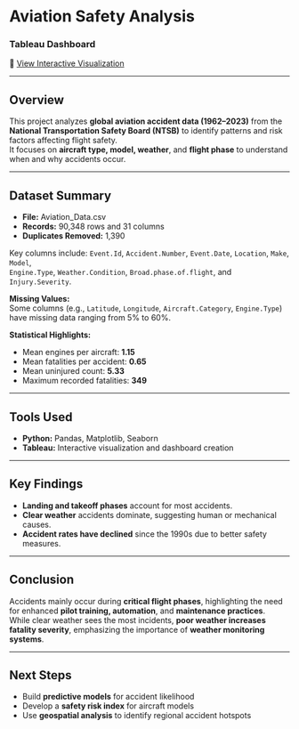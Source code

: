 # Aviation Safety Analysis

### Tableau Dashboard  
🔗 [View Interactive Visualization](https://public.tableau.com/views/Aviation_Analysis_17595907339060/DashboardVisualization?:language=en-US&:sid=&:redirect=auth&:display_count=n&:origin=viz_share_link)

---

## Overview
This project analyzes **global aviation accident data (1962–2023)** from the **National Transportation Safety Board (NTSB)** to identify patterns and risk factors affecting flight safety.  
It focuses on **aircraft type, model, weather**, and **flight phase** to understand when and why accidents occur.

---

## Dataset Summary
- **File:** Aviation_Data.csv  
- **Records:** 90,348 rows and 31 columns  
- **Duplicates Removed:** 1,390  


Key columns include:
`Event.Id`, `Accident.Number`, `Event.Date`, `Location`, `Make`, `Model`,  
`Engine.Type`, `Weather.Condition`, `Broad.phase.of.flight`, and `Injury.Severity`.

**Missing Values:**  
Some columns (e.g., `Latitude`, `Longitude`, `Aircraft.Category`, `Engine.Type`) have missing data ranging from 5% to 60%.  

**Statistical Highlights:**
- Mean engines per aircraft: **1.15**  
- Mean fatalities per accident: **0.65**  
- Mean uninjured count: **5.33**  
- Maximum recorded fatalities: **349**

---

## Tools Used
- **Python:** Pandas, Matplotlib, Seaborn  
- **Tableau:** Interactive visualization and dashboard creation  

---

## Key Findings
- **Landing and takeoff phases** account for most accidents.  
- **Clear weather** accidents dominate, suggesting human or mechanical causes.  
- **Accident rates have declined** since the 1990s due to better safety measures.  

---

## Conclusion
Accidents mainly occur during **critical flight phases**, highlighting the need for enhanced **pilot training, automation**, and **maintenance practices**.  
While clear weather sees the most incidents, **poor weather increases fatality severity**, emphasizing the importance of **weather monitoring systems**.

---

## Next Steps
- Build **predictive models** for accident likelihood  
- Develop a **safety risk index** for aircraft models  
- Use **geospatial analysis** to identify regional accident hotspots  
